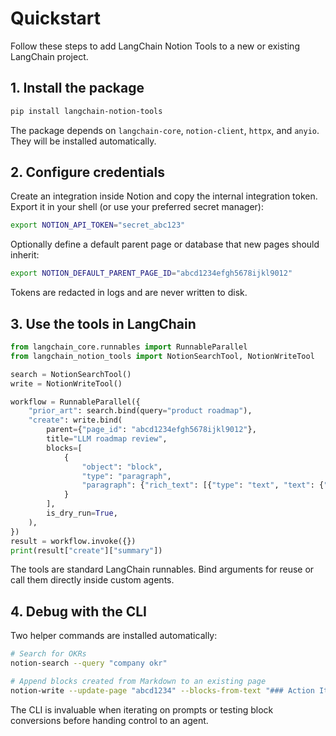 # Quickstart

Follow these steps to add LangChain Notion Tools to a new or existing LangChain project.

## 1. Install the package

```bash
pip install langchain-notion-tools
```

The package depends on `langchain-core`, `notion-client`, `httpx`, and `anyio`. They will be
installed automatically.

## 2. Configure credentials

Create an integration inside Notion and copy the internal integration token. Export it in your
shell (or use your preferred secret manager):

```bash
export NOTION_API_TOKEN="secret_abc123"
```

Optionally define a default parent page or database that new pages should inherit:

```bash
export NOTION_DEFAULT_PARENT_PAGE_ID="abcd1234efgh5678ijkl9012"
```

Tokens are redacted in logs and are never written to disk.

## 3. Use the tools in LangChain

```python
from langchain_core.runnables import RunnableParallel
from langchain_notion_tools import NotionSearchTool, NotionWriteTool

search = NotionSearchTool()
write = NotionWriteTool()

workflow = RunnableParallel({
    "prior_art": search.bind(query="product roadmap"),
    "create": write.bind(
        parent={"page_id": "abcd1234efgh5678ijkl9012"},
        title="LLM roadmap review",
        blocks=[
            {
                "object": "block",
                "type": "paragraph",
                "paragraph": {"rich_text": [{"type": "text", "text": {"content": "Draft body"}}]},
            }
        ],
        is_dry_run=True,
    ),
})
result = workflow.invoke({})
print(result["create"]["summary"])
```

The tools are standard LangChain runnables. Bind arguments for reuse or call them directly inside
custom agents.

## 4. Debug with the CLI

Two helper commands are installed automatically:

```bash
# Search for OKRs
notion-search --query "company okr"

# Append blocks created from Markdown to an existing page
notion-write --update-page "abcd1234" --blocks-from-text "### Action Items\n- Ship release"
```

The CLI is invaluable when iterating on prompts or testing block conversions before handing
control to an agent.
